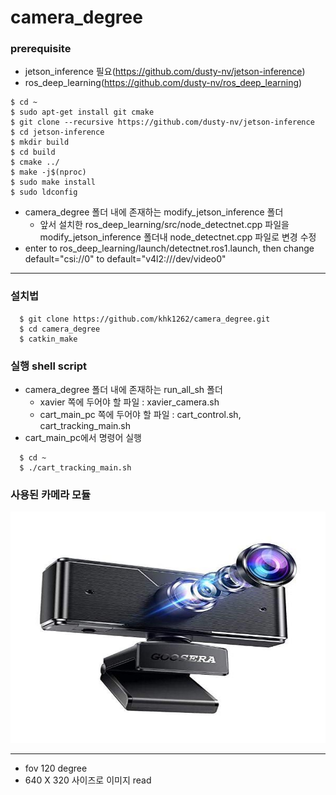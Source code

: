 camera_degree
=============

### prerequisite
* jetson_inference 필요(https://github.com/dusty-nv/jetson-inference)
* ros_deep_learning(https://github.com/dusty-nv/ros_deep_learning)
```
$ cd ~
$ sudo apt-get install git cmake
$ git clone --recursive https://github.com/dusty-nv/jetson-inference
$ cd jetson-inference
$ mkdir build
$ cd build
$ cmake ../
$ make -j$(nproc)
$ sudo make install
$ sudo ldconfig
```
* camera_degree 폴더 내에 존재하는 modify_jetson_inference 폴더
  * 앞서 설치한 ros_deep_learning/src/node_detectnet.cpp 파일을 modify_jetson_inference 폴더내 node_detectnet.cpp 파일로 변경 수정
* enter to ros_deep_learning/launch/detectnet.ros1.launch, then change default="csi://0" to default="v4l2:///dev/video0"
- - -

### 설치법
```
  $ git clone https://github.com/khk1262/camera_degree.git
  $ cd camera_degree
  $ catkin_make
```

### 실행 shell script
* camera_degree 폴더 내에 존재하는 run_all_sh 폴더
  * xavier 쪽에 두어야 할 파일 : xavier_camera.sh
  * cart_main_pc 쪽에 두어야 할 파일 : cart_control.sh, cart_tracking_main.sh
* cart_main_pc에서 명령어 실행
```
  $ cd ~
  $ ./cart_tracking_main.sh 
```

### 사용된 카메라 모듈

<img src="https://github.com/khk1262/camera_degree/blob/main/pic/%EA%B4%91%EA%B0%81%20%EC%B9%B4%EB%A9%94%EB%9D%BC.jpg" width="700" height="370">  

---

- fov 120 degree
- 640 X 320 사이즈로 이미지 read

